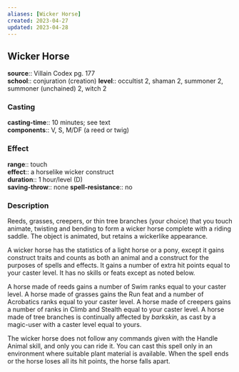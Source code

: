 ```yaml
---
aliases: [Wicker Horse]
created: 2023-04-27
updated: 2023-04-28
---
```


## Wicker Horse

**source**:: Villain Codex pg. 177  
**school**:: conjuration (creation)
**level**:: occultist 2, shaman 2, summoner 2, summoner (unchained) 2, witch 2

### Casting

**casting-time**:: 10 minutes; see text  
**components**:: V, S, M/DF (a reed or twig)

### Effect

**range**:: touch  
**effect**:: a horselike wicker construct  
**duration**:: 1 hour/level (D)  
**saving-throw**:: none
**spell-resistance**:: no

### Description

Reeds, grasses, creepers, or thin tree branches (your choice) that you touch animate, twisting and bending to form a wicker horse complete with a riding saddle. The object is animated, but retains a wickerlike appearance.  
  
A wicker horse has the statistics of a light horse or a pony, except it gains construct traits and counts as both an animal and a construct for the purposes of spells and effects. It gains a number of extra hit points equal to your caster level. It has no skills or feats except as noted below.  
  
A horse made of reeds gains a number of Swim ranks equal to your caster level. A horse made of grasses gains the Run feat and a number of Acrobatics ranks equal to your caster level. A horse made of creepers gains a number of ranks in Climb and Stealth equal to your caster level. A horse made of tree branches is continually affected by *barkskin*, as cast by a magic-user with a caster level equal to yours.  
  
The wicker horse does not follow any commands given with the Handle Animal skill, and only you can ride it. You can cast this spell only in an environment where suitable plant material is available. When the spell ends or the horse loses all its hit points, the horse falls apart.
